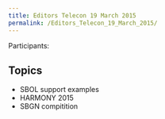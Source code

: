 ```yaml
---
title: Editors Telecon 19 March 2015
permalink: /Editors_Telecon_19_March_2015/
---
```


Participants:

Topics
------

-   SBOL support examples
-   HARMONY 2015
-   SBGN compitition
